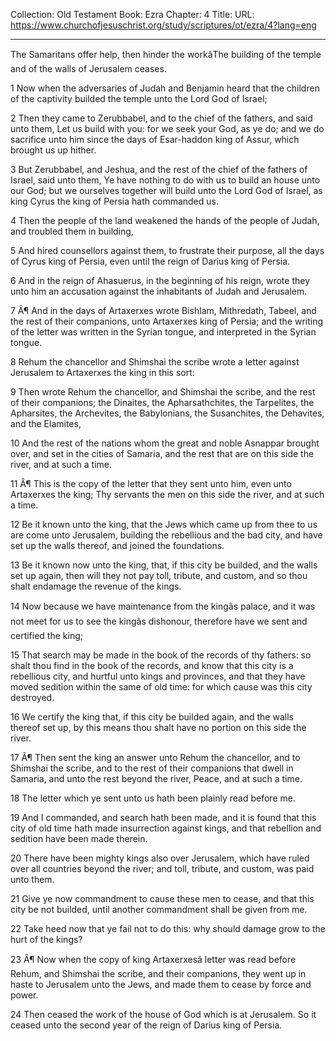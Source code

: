 Collection: Old Testament
Book: Ezra
Chapter: 4
Title: 
URL: https://www.churchofjesuschrist.org/study/scriptures/ot/ezra/4?lang=eng

---

The Samaritans offer help, then hinder the workâThe building of the temple and of the walls of Jerusalem ceases.

1 Now when the adversaries of Judah and Benjamin heard that the children of the captivity builded the temple unto the Lord God of Israel;

2 Then they came to Zerubbabel, and to the chief of the fathers, and said unto them, Let us build with you: for we seek your God, as ye do; and we do sacrifice unto him since the days of Esar-haddon king of Assur, which brought us up hither.

3 But Zerubbabel, and Jeshua, and the rest of the chief of the fathers of Israel, said unto them, Ye have nothing to do with us to build an house unto our God; but we ourselves together will build unto the Lord God of Israel, as king Cyrus the king of Persia hath commanded us.

4 Then the people of the land weakened the hands of the people of Judah, and troubled them in building,

5 And hired counsellors against them, to frustrate their purpose, all the days of Cyrus king of Persia, even until the reign of Darius king of Persia.

6 And in the reign of Ahasuerus, in the beginning of his reign, wrote they unto him an accusation against the inhabitants of Judah and Jerusalem.

7 Â¶ And in the days of Artaxerxes wrote Bishlam, Mithredath, Tabeel, and the rest of their companions, unto Artaxerxes king of Persia; and the writing of the letter was written in the Syrian tongue, and interpreted in the Syrian tongue.

8 Rehum the chancellor and Shimshai the scribe wrote a letter against Jerusalem to Artaxerxes the king in this sort:

9 Then wrote Rehum the chancellor, and Shimshai the scribe, and the rest of their companions; the Dinaites, the Apharsathchites, the Tarpelites, the Apharsites, the Archevites, the Babylonians, the Susanchites, the Dehavites, and the Elamites,

10 And the rest of the nations whom the great and noble Asnappar brought over, and set in the cities of Samaria, and the rest that are on this side the river, and at such a time.

11 Â¶ This is the copy of the letter that they sent unto him, even unto Artaxerxes the king; Thy servants the men on this side the river, and at such a time.

12 Be it known unto the king, that the Jews which came up from thee to us are come unto Jerusalem, building the rebellious and the bad city, and have set up the walls thereof, and joined the foundations.

13 Be it known now unto the king, that, if this city be builded, and the walls set up again, then will they not pay toll, tribute, and custom, and so thou shalt endamage the revenue of the kings.

14 Now because we have maintenance from the kingâs palace, and it was not meet for us to see the kingâs dishonour, therefore have we sent and certified the king;

15 That search may be made in the book of the records of thy fathers: so shalt thou find in the book of the records, and know that this city is a rebellious city, and hurtful unto kings and provinces, and that they have moved sedition within the same of old time: for which cause was this city destroyed.

16 We certify the king that, if this city be builded again, and the walls thereof set up, by this means thou shalt have no portion on this side the river.

17 Â¶ Then sent the king an answer unto Rehum the chancellor, and to Shimshai the scribe, and to the rest of their companions that dwell in Samaria, and unto the rest beyond the river, Peace, and at such a time.

18 The letter which ye sent unto us hath been plainly read before me.

19 And I commanded, and search hath been made, and it is found that this city of old time hath made insurrection against kings, and that rebellion and sedition have been made therein.

20 There have been mighty kings also over Jerusalem, which have ruled over all countries beyond the river; and toll, tribute, and custom, was paid unto them.

21 Give ye now commandment to cause these men to cease, and that this city be not builded, until another commandment shall be given from me.

22 Take heed now that ye fail not to do this: why should damage grow to the hurt of the kings?

23 Â¶ Now when the copy of king Artaxerxesâ letter was read before Rehum, and Shimshai the scribe, and their companions, they went up in haste to Jerusalem unto the Jews, and made them to cease by force and power.

24 Then ceased the work of the house of God which is at Jerusalem. So it ceased unto the second year of the reign of Darius king of Persia.
